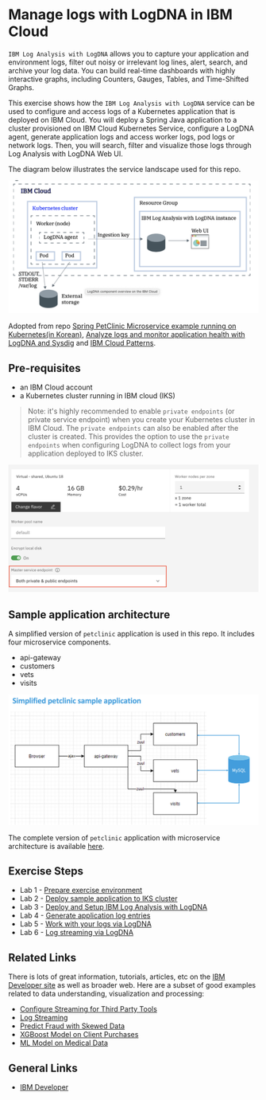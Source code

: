 # Manage logs with LogDNA in IBM Cloud

`IBM Log Analysis with LogDNA` allows you to capture your application and environment logs, filter out noisy or irrelevant log lines, alert, search, and archive your log data. You can build real-time dashboards with highly interactive graphs, including Counters, Gauges, Tables, and Time-Shifted Graphs.

This exercise shows how the `IBM Log Analysis with LogDNA` service can be used to configure and access logs of a Kubernetes application that is deployed on IBM Cloud. You will deploy a Spring Java application to a cluster provisioned on IBM Cloud Kubernetes Service, configure a LogDNA agent, generate application logs and access worker logs, pod logs or network logs. Then, you will search, filter and visualize those logs through Log Analysis with LogDNA Web UI.

The diagram below illustrates the service landscape used for this repo.

!["iks_private_endpoints"](doc/images/iks_logging_architecture.png)

Adopted from repo [Spring PetClinic Microservice example running on Kubernetes(in Korean)](https://github.com/hongjsk/spring-petclinic-kubernetes), [Analyze logs and monitor application health with LogDNA and Sysdig](https://cloud.ibm.com/docs/solution-tutorials?topic=solution-tutorials-application-log-analysis) and [IBM Cloud Patterns](https://ibm.github.io/cloud-enterprise-examples/).


## Pre-requisites

* an IBM Cloud account
* a Kubernetes cluster running in IBM cloud (IKS)

> Note: it's highly recommended to enable `private endpoints` (or private service endpoint) when you create your Kubernetes cluster in IBM Cloud. The `private endpoints` can also be enabled after the cluster is created. This provides the option to use the `private endpoints` when configuring LogDNA to collect logs from your application deployed to IKS cluster.

!["iks_private_endpoints"](doc/images/iks_private_endpoints.png)


## Sample application architecture

A simplified version of `petclinic` application is used in this repo. It includes four microservice components.
  * api-gateway
  * customers
  * vets
  * visits

!["iks_private_endpoints"](doc/images/petclinic_architecture.png)

The complete version of `petclinic` application with microservice architecture is available [here](https://github.com/spring-petclinic/spring-petclinic-microservices).


## Exercise Steps

  * Lab 1 - [Prepare exercise environment](README-preparation.md)
  * Lab 2 - [Deploy sample application to IKS cluster](README-deploy-app.md)
  * Lab 3 - [Deploy and Setup IBM Log Analysis with LogDNA](README-setup-logdna.md)
  * Lab 4 - [Generate application log entries](README-generate-logs.md)
  * Lab 5 - [Work with your logs via LogDNA](README-logs-logdna.md)
  * Lab 6 - [Log streaming via LogDNA]()


## Related Links

There is lots of great information, tutorials, articles, etc on the [IBM Developer site](https://developer.ibm.com) as well as broader web. Here are a subset of good examples related to data understanding, visualization and processing:

- [Configure Streaming for Third Party Tools](https://ibm.github.io/cloud-enterprise-examples/log-streaming/configure-streaming-for-third-party-tools)
- [Log Streaming](https://ibm.github.io/cloud-enterprise-examples/log-streaming/content-overview)
- [Predict Fraud with Skewed Data](https://developer.ibm.com/patterns/predicting-fraud-using-skewed-data/)
- [XGBoost Model on Client Purchases](https://developer.ibm.com/patterns/analyze-bank-marketing-data-using-xgboost-gain-insights-client-purchases/)
- [ML Model on Medical Data](https://developer.ibm.com/patterns/analyze-open-medical-data-sets-to-gain-insights/)


## General Links

- [IBM Developer](https://developer.ibm.com)

